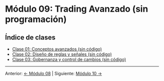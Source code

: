 # Módulo 09: Trading Avanzado (sin programación)

## Índice de clases
- [Clase 01: Conceptos avanzados (sin código)](Clase_01_Conceptos_Avanzados_Sin_Codigo.md)
- [Clase 02: Diseño de reglas y señales (sin código)](Clase_02_Disenyo_de_Reglas_y_Senales.md)
- [Clase 03: Gobernanza y control de cambios (sin código)](Clase_03_Gobernanza_y_Control_de_Cambios.md)

---
Anterior: [← Módulo 08](../08_Backtesting_y_Optimizacion/README.md) | Siguiente: [Módulo 10 →](../10_Desarrollo_de_un_Plan_de_Trading_Personal/README.md)
